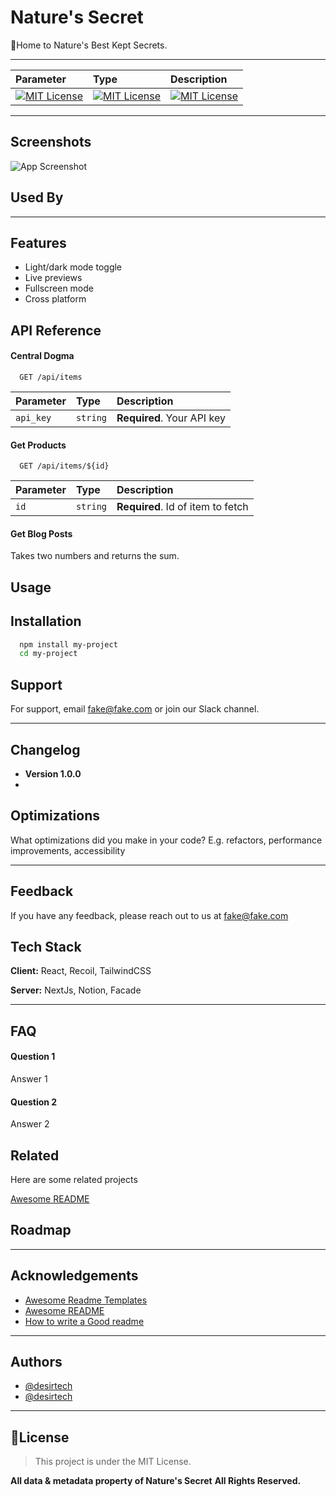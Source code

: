 
# Nature's Secret

🌿Home to Nature's Best Kept Secrets.

---

| Parameter                                                                                                      | Type                                                                                                           | Description                                                                                                    |
| :------------------------------------------------------------------------------------------------------------- | :------------------------------------------------------------------------------------------------------------- | :------------------------------------------------------------------------------------------------------------- |
| [![MIT License](https://img.shields.io/badge/License-MIT-green.svg)](https://choosealicense.com/licenses/mit/) | [![MIT License](https://img.shields.io/badge/License-MIT-green.svg)](https://choosealicense.com/licenses/mit/) | [![MIT License](https://img.shields.io/badge/License-MIT-green.svg)](https://choosealicense.com/licenses/mit/) |


---


## Screenshots

![App Screenshot](https://via.placeholder.com/468x300?text=App+Screenshot+Here)


## Used By



---

## Features

- Light/dark mode toggle
- Live previews
- Fullscreen mode
- Cross platform



## API Reference

#### Central Dogma

```http
  GET /api/items
```

| Parameter | Type     | Description                |
| :-------- | :------- | :------------------------- |
| `api_key` | `string` | **Required**. Your API key |

#### Get Products

```http
  GET /api/items/${id}
```

| Parameter | Type     | Description                       |
| :-------- | :------- | :-------------------------------- |
| `id`      | `string` | **Required**. Id of item to fetch |

#### Get Blog Posts

Takes two numbers and returns the sum.


## Usage

## Installation


```bash
  npm install my-project
  cd my-project
```
    
## Support

For support, email fake@fake.com or join our Slack channel.

---


## Changelog
* **Version 1.0.0**
* 

## Optimizations

What optimizations did you make in your code? E.g. refactors, performance improvements, accessibility


---


## Feedback

If you have any feedback, please reach out to us at fake@fake.com


## Tech Stack

**Client:** React, Recoil, TailwindCSS

**Server:** NextJs, Notion, Facade

---

## FAQ

#### Question 1

Answer 1

#### Question 2

Answer 2


## Related

Here are some related projects

[Awesome README](https://github.com/matiassingers/awesome-readme)


## Roadmap


---



## Acknowledgements

 - [Awesome Readme Templates](https://awesomeopensource.com/project/elangosundar/awesome-README-templates)
 - [Awesome README](https://github.com/matiassingers/awesome-readme)
 - [How to write a Good readme](https://bulldogjob.com/news/449-how-to-write-a-good-readme-for-your-github-project)


---

## Authors

- [@desirtech](https://www.github.com/octokatherine)
- [@desirtech](https://www.github.com/octokatherine)


---

## 📜License

> This project is under the MIT License. 

**All data & metadata property of Nature's Secret**
**All Rights Reserved.**

